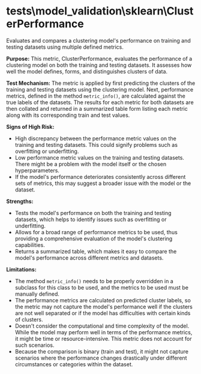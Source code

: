# tests\model_validation\sklearn\ClusterPerformance

Evaluates and compares a clustering model's performance on training and testing datasets using multiple defined
metrics.

**Purpose:** This metric, ClusterPerformance, evaluates the performance of a clustering model on both the training
and testing datasets. It assesses how well the model defines, forms, and distinguishes clusters of data.

**Test Mechanism:** The metric is applied by first predicting the clusters of the training and testing datasets
using the clustering model. Next, performance metrics, defined in the method `metric_info()`, are calculated
against the true labels of the datasets. The results for each metric for both datasets are then collated and
returned in a summarized table form listing each metric along with its corresponding train and test values.

**Signs of High Risk:**
- High discrepancy between the performance metric values on the training and testing datasets. This could signify
problems such as overfitting or underfitting.
- Low performance metric values on the training and testing datasets. There might be a problem with the model
itself or the chosen hyperparameters.
- If the model's performance deteriorates consistently across different sets of metrics, this may suggest a broader
issue with the model or the dataset.

**Strengths:**
- Tests the model's performance on both the training and testing datasets, which helps to identify issues such as
overfitting or underfitting.
- Allows for a broad range of performance metrics to be used, thus providing a comprehensive evaluation of the
model's clustering capabilities.
- Returns a summarized table, which makes it easy to compare the model's performance across different metrics and
datasets.

**Limitations:**
- The method `metric_info()` needs to be properly overridden in a subclass for this class to be used, and the
metrics to be used must be manually defined.
- The performance metrics are calculated on predicted cluster labels, so the metric may not capture the model's
performance well if the clusters are not well separated or if the model has difficulties with certain kinds of
clusters.
- Doesn't consider the computational and time complexity of the model. While the model may perform well in terms of
the performance metrics, it might be time or resource-intensive. This metric does not account for such scenarios.
- Because the comparison is binary (train and test), it might not capture scenarios where the performance changes
drastically under different circumstances or categories within the dataset.